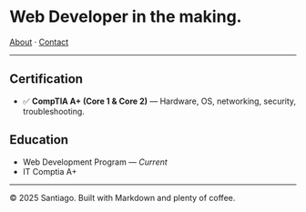 # Web Developer in the making.

[About](./about.markdown) · [Contact](./contact.markdown)

---


## Certification
- ✅ **CompTIA A+ (Core 1 & Core 2)** — Hardware, OS, networking, security, troubleshooting.

## Education
- Web Development Program — _Current_  
- IT Comptia A+

---

© 2025 Santiago. Built with Markdown and plenty of coffee.
